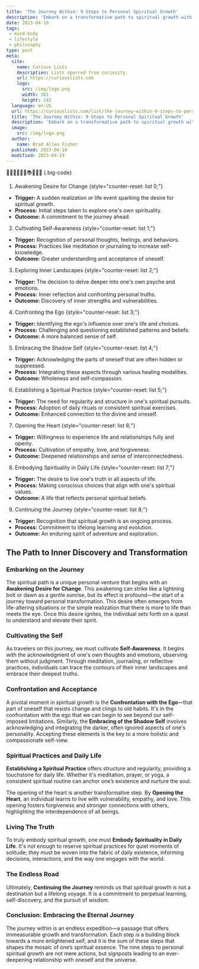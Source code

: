 ```yaml
---
title: 'The Journey Within: 9 Steps to Personal Spiritual Growth'
description: 'Embark on a transformative path to spiritual growth with "The Journey Within". Discover 9 essential steps that nurture curiosity and personal development.'
date: 2023-04-19
tags:
 - mind-body
 - lifestyle
 - philosophy
type: post
meta:
  site:
    name: Curious Lists
    description: Lists spurred from curiosity.
    url: https://curiouslists.com
    logo:
      src: /img/logo.png
      width: 301
      height: 242
  language: en-US
  url: https://curiouslists.com/list/the-journey-within-9-steps-to-personal-spiritual-growth
  title: 'The Journey Within: 9 Steps to Personal Spiritual Growth'
  description: 'Embark on a transformative path to spiritual growth with "The Journey Within". Discover 9 essential steps that nurture curiosity and personal development.'
  image:
    src: /img/logo.png
  author:
    name: Brad Allen Fisher
  published: 2023-04-19
  modified: 2023-04-19
---
```



🌱🌟🧘‍♂️💫🙏📚🔮💭📿 {.big-code}

1. Awakening Desire for Change {style="counter-reset: list 0;"}
  - **Trigger:** A sudden realization or life event sparking the desire for spiritual growth.
  - **Process:** Initial steps taken to explore one's own spirituality.
  - **Outcome:** A commitment to the journey ahead.

2. Cultivating Self-Awareness {style="counter-reset: list 1;"}
  - **Trigger:** Recognition of personal thoughts, feelings, and behaviors.
  - **Process:** Practices like meditation or journaling to increase self-knowledge.
  - **Outcome:** Greater understanding and acceptance of oneself.

3. Exploring Inner Landscapes {style="counter-reset: list 2;"}
  - **Trigger:** The decision to delve deeper into one's own psyche and emotions.
  - **Process:** Inner reflection and confronting personal truths.
  - **Outcome:** Discovery of inner strengths and vulnerabilities.

4. Confronting the Ego {style="counter-reset: list 3;"}
  - **Trigger:** Identifying the ego's influence over one's life and choices.
  - **Process:** Challenging and questioning established patterns and beliefs.
  - **Outcome:** A more balanced sense of self.

5. Embracing the Shadow Self {style="counter-reset: list 4;"}
  - **Trigger:** Acknowledging the parts of oneself that are often hidden or suppressed.
  - **Process:** Integrating these aspects through various healing modalities.
  - **Outcome:** Wholeness and self-compassion.

6. Establishing a Spiritual Practice {style="counter-reset: list 5;"}
  - **Trigger:** The need for regularity and structure in one's spiritual pursuits.
  - **Process:** Adoption of daily rituals or consistent spiritual exercises.
  - **Outcome:** Enhanced connection to the divine and oneself.

7. Opening the Heart {style="counter-reset: list 6;"}
  - **Trigger:** Willingness to experience life and relationships fully and openly.
  - **Process:** Cultivation of empathy, love, and forgiveness.
  - **Outcome:** Deepened relationships and sense of interconnectedness.

8. Embodying Spirituality in Daily Life {style="counter-reset: list 7;"}
  - **Trigger:** The desire to live one's truth in all aspects of life.
  - **Process:** Making conscious choices that align with one's spiritual values.
  - **Outcome:** A life that reflects personal spiritual beliefs.

9. Continuing the Journey {style="counter-reset: list 8;"}
  - **Trigger:** Recognition that spiritual growth is an ongoing process.
  - **Process:** Commitment to lifelong learning and evolution.
  - **Outcome:** An enduring spirit of adventure and exploration.


## The Path to Inner Discovery and Transformation

### Embarking on the Journey

The spiritual path is a unique personal venture that begins with an **Awakening Desire for Change**. This awakening can strike like a lightning bolt or dawn as a gentle sunrise, but its effect is profound—the start of a journey toward personal transformation. This desire often emerges from life-altering situations or the simple realization that there is more to life than meets the eye. Once this desire ignites, the individual sets forth on a quest to understand and elevate their spirit.

### Cultivating the Self

As travelers on this journey, we must cultivate **Self-Awareness**. It begins with the acknowledgment of one's own thoughts and emotions, observing them without judgment. Through meditation, journaling, or reflective practices, individuals can trace the contours of their inner landscapes and embrace their deepest truths.

### Confrontation and Acceptance

A pivotal moment in spiritual growth is the **Confrontation with the Ego**—that part of oneself that resists change and clings to old habits. It's in the confrontation with the ego that we can begin to see beyond our self-imposed limitations. Similarly, the **Embracing of the Shadow Self** involves acknowledging and integrating the darker, often ignored aspects of one's personality. Accepting these elements is the key to a more holistic and compassionate self-view.

### Spiritual Practices and Daily Life

**Establishing a Spiritual Practice** offers structure and regularity, providing a touchstone for daily life. Whether it's meditation, prayer, or yoga, a consistent spiritual routine can anchor one’s existence and nurture the soul.

The opening of the heart is another transformative step. By **Opening the Heart**, an individual learns to live with vulnerability, empathy, and love. This opening fosters forgiveness and stronger connections with others, highlighting the interdependence of all beings.

### Living The Truth

To truly embody spiritual growth, one must **Embody Spirituality in Daily Life**. It's not enough to reserve spiritual practices for quiet moments of solitude; they must be woven into the fabric of daily existence, informing decisions, interactions, and the way one engages with the world.

### The Endless Road

Ultimately, **Continuing the Journey** reminds us that spiritual growth is not a destination but a lifelong voyage. It is a commitment to perpetual learning, self-discovery, and the pursuit of wisdom.

### Conclusion: Embracing the Eternal Journey

The journey within is an endless expedition—a passage that offers immeasurable growth and transformation. Each step is a building block towards a more enlightened self, and it is the sum of these steps that shapes the mosaic of one’s spiritual essence. The nine steps to personal spiritual growth are not mere actions, but signposts leading to an ever-deepening relationship with oneself and the universe.